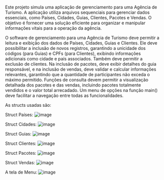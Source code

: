 Este projeto simula uma aplicação de gerenciamento para uma Agência de Turismo. A aplicação utiliza arquivos sequenciais para gerenciar dados essenciais, como Países, Cidades, Guias, Clientes, Pacotes e Vendas. O objetivo é fornecer uma solução eficiente para organizar e manipular informações vitais para a operação da agência.

O software de gerenciamento para uma Agência de Turismo deve permitir a leitura e exibição dos dados de Países, Cidades, Guias e Clientes. Ele deve possibilitar a inclusão de novos registros, garantindo a unicidade dos códigos (para Guias) e CPFs (para Clientes), exibindo informações adicionais como cidade e país associados. Também deve permitir a exclusão de clientes. Na inclusão de pacotes, deve exibir detalhes do guia responsável, e na inclusão de vendas, deve validar e calcular informações relevantes, garantindo que a quantidade de participantes não exceda o máximo permitido. Funções de consulta devem permitir a visualização detalhada dos pacotes e das vendas, incluindo pacotes totalmente vendidos e o valor total arrecadado. Um menu de opções na função main() deve facilitar a navegação entre todas as funcionalidades.

As structs usadas são:

Struct Países:
![image](https://github.com/user-attachments/assets/ec0e24b9-efaa-4fa2-9777-7860cdb5455c)



Struct Cidades:
![image](https://github.com/user-attachments/assets/d7c6d4c1-df49-487b-b753-8a66b690f3b5)



Struct Guias: 
![image](https://github.com/user-attachments/assets/a07054e0-3e9e-495e-995b-d77633871ff2)



Struct Clientes:
![image](https://github.com/user-attachments/assets/a20144f5-69c8-4c67-9442-7adf788ae66a)



Struct Pacotes: 
![image](https://github.com/user-attachments/assets/cd5c47d9-9e7e-468a-9a96-80903e275a00)



Struct Vendas: 
![image](https://github.com/user-attachments/assets/e14932b0-8017-41e6-a152-dd8476f62b72)



A tela de Menu:
![image](https://github.com/user-attachments/assets/d4e82c46-bba4-4eb5-b361-8a296e7ea51a)

